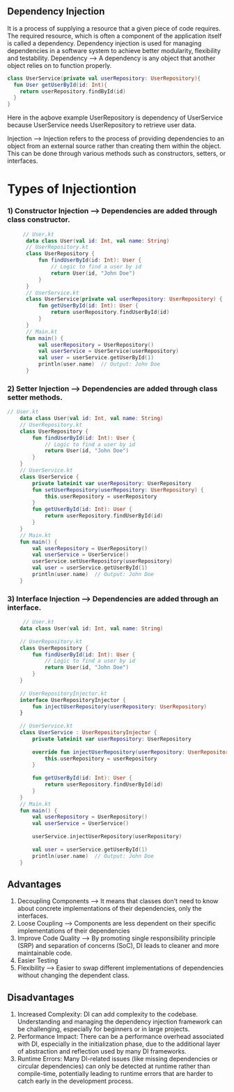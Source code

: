 ## Dependency Injection
It is a process of supplying a resource that a given piece of code requires. The required resource, which is often a component of the application itself is called a dependency.
Dependency injection is used for managing dependencies in a software system to achieve better modularity, flexibility and testability.
Dependency --> A dependency is any object that another object relies on to function properly.
```kotlin
class UserService(private val userRepository: UserRepository){
  fun User getUserById(id: Int){
    return userRepository.findById(id)
  } 
}
```
Here in the aqbove example UserRepository is dependency of UserService because UserService needs UserRepository to retrieve user data.

Injection --> Injection refers to the process of providing dependencies to an object from an external source rather than creating them within the object. This can be done through various methods such as constructors, setters, or interfaces.
# Types of Injectiontion
  ### 1) Constructor Injection --> Dependencies are added through class constructor.
```kotlin
     // User.kt
      data class User(val id: Int, val name: String)
      // UserRepository.kt
      class UserRepository {
          fun findUserById(id: Int): User {
              // Logic to find a user by id
              return User(id, "John Doe")
          }
      }
      // UserService.kt
      class UserService(private val userRepository: UserRepository) {
          fun getUserById(id: Int): User {
              return userRepository.findUserById(id)
          }
      }
      // Main.kt
      fun main() {
          val userRepository = UserRepository()
          val userService = UserService(userRepository)
          val user = userService.getUserById(1)
          println(user.name)  // Output: John Doe
      }
```
  
 ### 2) Setter Injection --> Dependencies are added through class setter methods.
```kotlin
// User.kt
    data class User(val id: Int, val name: String)
    // UserRepository.kt
    class UserRepository {
        fun findUserById(id: Int): User {
            // Logic to find a user by id
            return User(id, "John Doe")
        }
    }
    // UserService.kt
    class UserService {
        private lateinit var userRepository: UserRepository
        fun setUserRepository(userRepository: UserRepository) {
            this.userRepository = userRepository
        }
        fun getUserById(id: Int): User {
            return userRepository.findUserById(id)
        }
    }
    // Main.kt
    fun main() {
        val userRepository = UserRepository()
        val userService = UserService()
        userService.setUserRepository(userRepository)
        val user = userService.getUserById(1)
        println(user.name)  // Output: John Doe
    }
```
 ### 3) Interface Injection --> Dependencies are added through an interface.
```kotlin
     // User.kt
    data class User(val id: Int, val name: String)
    
    // UserRepository.kt
    class UserRepository {
        fun findUserById(id: Int): User {
            // Logic to find a user by id
            return User(id, "John Doe")
        }
    }
    
    // UserRepositoryInjector.kt
    interface UserRepositoryInjector {
        fun injectUserRepository(userRepository: UserRepository)
    }
    
    // UserService.kt
    class UserService : UserRepositoryInjector {
        private lateinit var userRepository: UserRepository
    
        override fun injectUserRepository(userRepository: UserRepository) {
            this.userRepository = userRepository
        }
    
        fun getUserById(id: Int): User {
            return userRepository.findUserById(id)
        }
    }
    // Main.kt
    fun main() {
        val userRepository = UserRepository()
        val userService = UserService()
    
        userService.injectUserRepository(userRepository)
    
        val user = userService.getUserById(1)
        println(user.name)  // Output: John Doe
    }
```
## Advantages
   1) Decoupling Components --> It means that classes don't need to know about concrete implementations of their dependencies, only the interfaces.
   2) Loose Coupling --> Components are less dependent on their specific implementations of their dependencies
   3) Improve Code Quality --> By promoting single responsibility principle (SRP) and separation of concerns (SoC), DI leads to cleaner and more maintainable code.
   4) Easier Testing
   5) Flexibility --> Easier to swap different implementations of dependencies without changing the dependent class.
## Disadvantages
  1) Increased Complexity: DI can add complexity to the codebase. Understanding and managing the dependency injection framework can be challenging, especially for beginners or in large projects.
  2) Performance Impact: There can be a performance overhead associated with DI, especially in the initialization phase, due to the additional layer of abstraction and reflection used by many DI frameworks.
  3) Runtime Errors: Many DI-related issues (like missing dependencies or circular dependencies) can only be detected at runtime rather than compile-time, potentially leading to runtime errors that are harder to catch early in the development process.
